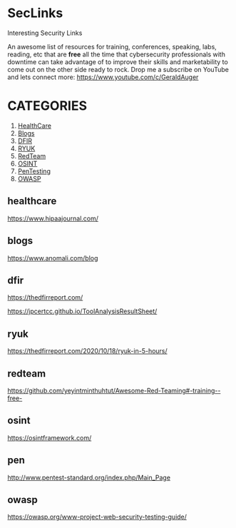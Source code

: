 # SecLinks
Interesting Security Links


An awesome list of resources for training, conferences, speaking, labs, reading, etc that are **free** all the time that cybersecurity professionals with downtime can take advantage of to improve their skills and marketability to come out on the other side ready to rock. 
Drop me a subscribe on YouTube and lets connect more: https://www.youtube.com/c/GeraldAuger 

# CATEGORIES
  1. [HealthCare](#healthcare)
  2. [Blogs](#blogs)
  3. [DFIR](#dfir)
  4. [RYUK](#ryuk)
  5. [RedTeam](#redteam)
  6. [OSINT](#osint)
  7. [PenTesting](#pen)
  8. [OWASP](#owasp)
  
## healthcare

https://www.hipaajournal.com/

## blogs

https://www.anomali.com/blog

## dfir

https://thedfirreport.com/

https://jpcertcc.github.io/ToolAnalysisResultSheet/

## ryuk

https://thedfirreport.com/2020/10/18/ryuk-in-5-hours/


## redteam

https://github.com/yeyintminthuhtut/Awesome-Red-Teaming#-training--free-

## osint

https://osintframework.com/

## pen

http://www.pentest-standard.org/index.php/Main_Page

## owasp

https://owasp.org/www-project-web-security-testing-guide/






